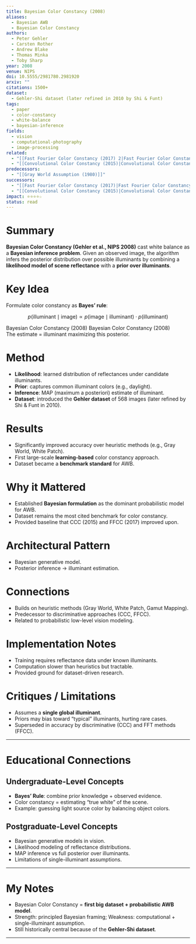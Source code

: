 ```yaml
---
title: Bayesian Color Constancy (2008)
aliases:
  - Bayesian AWB
  - Bayesian Color Constancy
authors:
  - Peter Gehler
  - Carsten Rother
  - Andrew Blake
  - Thomas Minka
  - Toby Sharp
year: 2008
venue: NIPS
doi: 10.5555/2981780.2981920
arxiv: ""
citations: 1500+
dataset:
  - Gehler-Shi dataset (later refined in 2010 by Shi & Funt)
tags:
  - paper
  - color-constancy
  - white-balance
  - bayesian-inference
fields:
  - vision
  - computational-photography
  - image-processing
related:
  - "[[Fast Fourier Color Constancy (2017) 2|Fast Fourier Color Constancy]]"
  - "[[Convolutional Color Constancy (2015)|Convolutional Color Constancy]]"
predecessors:
  - "[[Gray World Assumption (1980)]]"
successors:
  - "[[Fast Fourier Color Constancy (2017)|Fast Fourier Color Constancy]]"
  - "[[Convolutional Color Constancy (2015)|Convolutional Color Constancy]]"
impact: ⭐⭐⭐⭐☆
status: read
---
```


# Summary
**Bayesian Color Constancy (Gehler et al., NIPS 2008)** cast white balance as a **Bayesian inference problem**. Given an observed image, the algorithm infers the posterior distribution over possible illuminants by combining a **likelihood model of scene reflectance** with a **prior over illuminants**.

# Key Idea
 Formulate color constancy as **Bayes’ rule**:  

$$
p(\text{illuminant} \mid \text{image}) \propto p(\text{image} \mid \text{illuminant}) \cdot p(\text{illuminant})
$$

Bayesian Color Constancy (2008)
Bayesian Color Constancy (2008)  
The estimate = illuminant maximizing this posterior.

# Method
- **Likelihood**: learned distribution of reflectances under candidate illuminants.  
- **Prior**: captures common illuminant colors (e.g., daylight).  
- **Inference**: MAP (maximum a posteriori) estimate of illuminant.  
- **Dataset**: introduced the **Gehler dataset** of 568 images (later refined by Shi & Funt in 2010).  

# Results
- Significantly improved accuracy over heuristic methods (e.g., Gray World, White Patch).  
- First large-scale **learning-based** color constancy approach.  
- Dataset became a **benchmark standard** for AWB.  

# Why it Mattered
- Established **Bayesian formulation** as the dominant probabilistic model for AWB.  
- Dataset remains the most cited benchmark for color constancy.  
- Provided baseline that CCC (2015) and FFCC (2017) improved upon.  

# Architectural Pattern
- Bayesian generative model.  
- Posterior inference → illuminant estimation.  

# Connections
- Builds on heuristic methods (Gray World, White Patch, Gamut Mapping).  
- Predecessor to discriminative approaches (CCC, FFCC).  
- Related to probabilistic low-level vision modeling.  

# Implementation Notes
- Training requires reflectance data under known illuminants.  
- Computation slower than heuristics but tractable.  
- Provided ground for dataset-driven research.  

# Critiques / Limitations
- Assumes a **single global illuminant**.  
- Priors may bias toward “typical” illuminants, hurting rare cases.  
- Superseded in accuracy by discriminative (CCC) and FFT methods (FFCC).  

---

# Educational Connections

## Undergraduate-Level Concepts
- **Bayes’ Rule**: combine prior knowledge + observed evidence.  
- Color constancy = estimating “true white” of the scene.  
- Example: guessing light source color by balancing object colors.  

## Postgraduate-Level Concepts
- Bayesian generative models in vision.  
- Likelihood modeling of reflectance distributions.  
- MAP inference vs full posterior over illuminants.  
- Limitations of single-illuminant assumptions.  

---

# My Notes
- Bayesian Color Constancy = **first big dataset + probabilistic AWB model**.  
- Strength: principled Bayesian framing; Weakness: computational + single-illuminant assumption.  
- Still historically central because of the **Gehler-Shi dataset**.  

---
